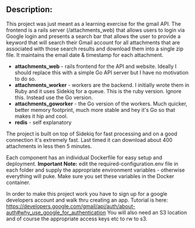 ## Description:

This project was just meant as a learning exercise for the gmail API. The frontend is a rails server (/attachments_web) that allows users to login via Google login and presents a search bar that allows the user to provide a keyword that will search their Gmail account for all attachments that are associated with those search results and download them into a single zip file. It maintains the email date & timestamp for each attachment. 

* **attachments_web** - rails frontend for the API and website. Ideally I should replace this with a simple Go API server but I have no motivation to do so.
* **attachments_worker** - workers are the backend. I initially wrote them in Ruby and it uses Sidekiq for a queue. This is the ruby version. Ignore this. Instead use the Go version.
* **attachments_goworker** - the Go version of the workers. Much quicker, better memory footprint, much more stable and hey it's Go so that makes it hip and cool.
* **redis** - self explanatory

The project is built on top of Sidekiq for fast processing and on a good connection it's extremely fast. Last timed it can download about 400 attachments in less then 5 minutes. 

Each component has an individual Dockerfile for easy setup and deployment. 
**Important Note:** edit the required-configuration.env file in each folder and supply the appropriate environment variables - otherwise everything will puke. Make sure you set these variables in the Docker container.

In order to make this project work you have to sign up for a google developers account and walk thru creating an app. Tutorial is here: https://developers.google.com/gmail/api/auth/about-auth#why_use_google_for_authentication 
You will also need an S3 location and of course the appropriate access keys etc to rw to s3.

